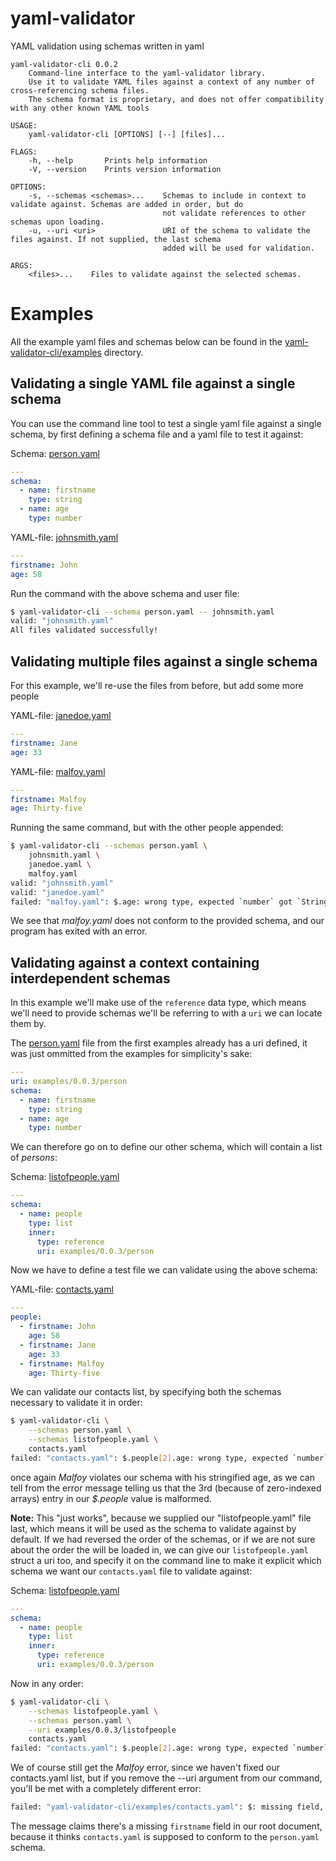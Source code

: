 # yaml-validator
YAML validation using schemas written in yaml

```
yaml-validator-cli 0.0.2
    Command-line interface to the yaml-validator library.
    Use it to validate YAML files against a context of any number of cross-referencing schema files.
    The schema format is proprietary, and does not offer compatibility with any other known YAML tools

USAGE:
    yaml-validator-cli [OPTIONS] [--] [files]...

FLAGS:
    -h, --help       Prints help information
    -V, --version    Prints version information

OPTIONS:
    -s, --schemas <schemas>...    Schemas to include in context to validate against. Schemas are added in order, but do
                                  not validate references to other schemas upon loading.
    -u, --uri <uri>               URI of the schema to validate the files against. If not supplied, the last schema
                                  added will be used for validation.

ARGS:
    <files>...    Files to validate against the selected schemas.
```

# Examples
All the example yaml files and schemas below can be found in the [yaml-validator-cli/examples](yaml-validator-cli/examples/) directory.
## Validating a single YAML file against a single schema
You can use the command line tool to test a single yaml file against a single schema, by first defining a schema file and a yaml file to test it against:

Schema: [person.yaml](yaml-validator-cli/examples/person.yaml)
```yaml
---
schema:
  - name: firstname
    type: string
  - name: age
    type: number
```

YAML-file: [johnsmith.yaml](yaml-validator-cli/examples/johnsmith.yaml)
```yaml
---
firstname: John
age: 58
```
Run the command with the above schema and user file:
```bash
$ yaml-validator-cli --schema person.yaml -- johnsmith.yaml
valid: "johnsmith.yaml"
All files validated successfully!
```

## Validating multiple files against a single schema
For this example, we'll re-use the files from before, but add some more people

YAML-file: [janedoe.yaml](yaml-validator-cli/examples/janedoe.yaml)
```yaml
---
firstname: Jane
age: 33
```

YAML-file: [malfoy.yaml](yaml-validator-cli/examples/malfoy.yaml)
```yaml
---
firstname: Malfoy
age: Thirty-five
```
Running the same command, but with the other people appended:
```bash
$ yaml-validator-cli --schemas person.yaml \
    johnsmith.yaml \
    janedoe.yaml \
    malfoy.yaml
valid: "johnsmith.yaml"
valid: "janedoe.yaml"
failed: "malfoy.yaml": $.age: wrong type, expected `number` got `String("Thirty-five")`
```
We see that *malfoy.yaml* does not conform to the provided schema, and our program has exited with an error.

## Validating against a context containing interdependent schemas
In this example we'll make use of the `reference` data type, which means we'll need to provide schemas we'll be referring to with a `uri` we can locate them by.

The [person.yaml](yaml-validator-cli/examples/person.yaml) file from the first examples already has a uri defined, it was just ommitted from the examples for simplicity's sake:
```yaml
---
uri: examples/0.0.3/person
schema:
  - name: firstname
    type: string
  - name: age
    type: number
```
We can therefore go on to define our other schema, which will contain a list of *persons*:

Schema: [listofpeople.yaml](yaml-validator-cli/examples/listofpeople.yaml)
```yaml
---
schema:
  - name: people
    type: list
    inner:
      type: reference
      uri: examples/0.0.3/person
```

Now we have to define a test file we can validate using the above schema:

YAML-file: [contacts.yaml](yaml-validator-cli/examples/contacts.yaml)
```yaml
---
people:
  - firstname: John
    age: 58
  - firstname: Jane
    age: 33
  - firstname: Malfoy
    age: Thirty-five
```
We can validate our contacts list, by specifying both the schemas necessary to validate it in order:

```bash
$ yaml-validator-cli \
    --schemas person.yaml \
    --schemas listofpeople.yaml \
    contacts.yaml
failed: "contacts.yaml": $.people[2].age: wrong type, expected `number` got `String("Thirty-five")`
```
once again *Malfoy* violates our schema with his stringified age, as we can tell from the error message telling us that the 3rd (because of zero-indexed arrays) entry in our *$.people* value is malformed.

**Note:** This "just works", because we supplied our "listofpeople.yaml" file last, which means it will be used as the schema to validate against by default. If we had reversed the order of the schemas, or if we are not sure about the order the will be loaded in, we can give our `listofpeople.yaml` struct a uri too, and specify it on the command line to make it explicit which schema we want our `contacts.yaml` file to validate against:

Schema: [listofpeople.yaml](yaml-validator-cli/examples/listofpeople.yaml)
```yaml
---
schema:
  - name: people
    type: list
    inner:
      type: reference
      uri: examples/0.0.3/person
```
Now in any order:
```bash
$ yaml-validator-cli \
    --schemas listofpeople.yaml \
    --schemas person.yaml \
    --uri examples/0.0.3/listofpeople
    contacts.yaml
failed: "contacts.yaml": $.people[2].age: wrong type, expected `number` got `String("Thirty-five")`
```
We of course still get the *Malfoy* error, since we haven't fixed our contacts.yaml list, but if you remove the --uri argument from our command, you'll be met with a completely different error:

```bash
failed: "yaml-validator-cli/examples/contacts.yaml": $: missing field, `firstname` not found
```
The message claims there's a missing `firstname` field in our root document, because it thinks `contacts.yaml` is supposed to conform to the `person.yaml` schema.